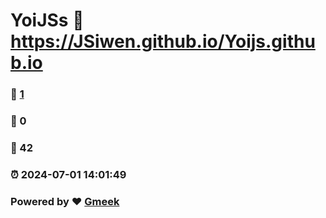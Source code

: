 # YoiJSs :link: https://JSiwen.github.io/Yoijs.github.io 
### :page_facing_up: [1](https://JSiwen.github.io/Yoijs.github.io/tag.html) 
### :speech_balloon: 0 
### :hibiscus: 42 
### :alarm_clock: 2024-07-01 14:01:49 
### Powered by :heart: [Gmeek](https://github.com/Meekdai/Gmeek)
